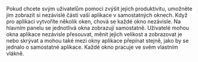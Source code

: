 ﻿Pokud chcete svým uživatelům pomoci zvýšit jejich produktivitu, umožněte jim zobrazit si nezávislé části vaší aplikace v samostatných oknech. Když pro aplikaci vytvoříte několik oken, chová se každé okno nezávisle. Na hlavním panelu se jednotlivá okna zobrazují samostatně. Uživatelé mohou okna aplikace nezávisle přesouvat, měnit jejich velikost a zobrazovat je nebo skrývat a mohou také mezi okny aplikace přepínat stejně, jako by se jednalo o samostatné aplikace. Každé okno pracuje ve svém vlastním vlákně.